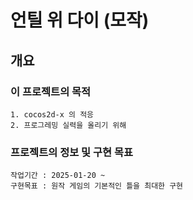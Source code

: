 # 언틸 위 다이 (모작)

## 개요
### 이 프로젝트의 목적
    1. cocos2d-x 의 적응
    2. 프로그레밍 실력을 올리기 위해

### 프로젝트의 정보 및 구현 목표
    작업기간 : 2025-01-20 ~
    구현목표 : 원작 게임의 기본적인 틀을 최대한 구현
  
    
